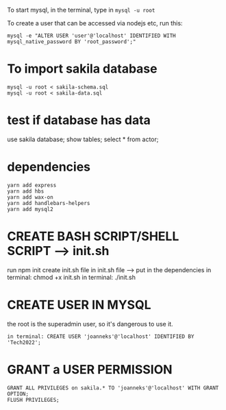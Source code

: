 To start mysql, in the terminal, type in `mysql -u root`

To create a user that can be accessed via nodejs etc, run this:
```
mysql -e "ALTER USER 'user'@'localhost' IDENTIFIED WITH mysql_native_password BY 'root_password';"
```

# To import sakila database
```
mysql -u root < sakila-schema.sql
mysql -u root < sakila-data.sql
```
# test if database has data
use sakila database;
show tables;
select * from actor;

# dependencies
```
yarn add express 
yarn add hbs
yarn add wax-on
yarn add handlebars-helpers
yarn add mysql2
```

# CREATE BASH SCRIPT/SHELL SCRIPT --> init.sh
run npm init
create init.sh file
in init.sh file --> put in the dependencies
in terminal: chmod +x init.sh
in terminal: ./init.sh

# CREATE USER IN MYSQL
the root is the superadmin user, so it's dangerous to use it.
```
in terminal: CREATE USER 'joanneks'@'localhost' IDENTIFIED BY 'Tech2022';
```

# GRANT a USER PERMISSION
```
GRANT ALL PRIVILEGES on sakila.* TO 'joanneks'@'localhost' WITH GRANT OPTION;
FLUSH PRIVILEGES;
```